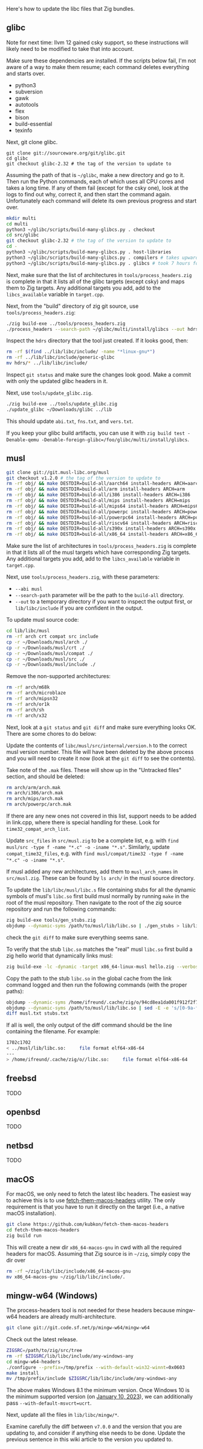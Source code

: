 Here's how to update the libc files that Zig bundles.

## glibc

Note for next time: llvm 12 gained csky support, so these instructions will likely need to be modified to take that into account.

Make sure these dependencies are installed. If the scripts below fail, I'm not aware of a way to make them resume; each command deletes everything and starts over.

 * python3
 * subversion
 * gawk
 * autotools
 * flex
 * bison
 * build-essential
 * texinfo

Next, git clone glibc.

```
git clone git://sourceware.org/git/glibc.git
cd glibc
git checkout glibc-2.32 # the tag of the version to update to
```

Assuming the path of that is `~/glibc`, make a new directory and go to it. Then run the Python commands, each of which uses all CPU cores and takes a long time. If any of them fail (except for the csky one), look at the logs to find out why, correct it, and then start the command again. Unfortunately each command will delete its own previous progress and start over.

```sh
mkdir multi
cd multi
python3 ~/glibc/scripts/build-many-glibcs.py . checkout
cd src/glibc
git checkout glibc-2.32 # the tag of the version to update to
cd -
python3 ~/glibc/scripts/build-many-glibcs.py . host-libraries
python3 ~/glibc/scripts/build-many-glibcs.py . compilers # takes upwards of 12 hours with 16 CPU cores, might want to run overnight
python3 ~/glibc/scripts/build-many-glibcs.py . glibcs # took 7 hours for me with 8 CPU cores
```

Next, make sure that the list of architectures in `tools/process_headers.zig` is complete in that it lists all of the glibc targets (except csky) and maps them to Zig targets. Any additional targets you add, add to the `libcs_available` variable in `target.cpp`.

Next, from the "build" directory of zig git source, use `tools/process_headers.zig`:

```sh
./zig build-exe ../tools/process_headers.zig
./process_headers --search-path ~/glibc/multi/install/glibcs --out hdrs --abi glibc
```

Inspect the `hdrs` directory that the tool just created. If it looks good, then:

```sh
rm -rf $(find ../lib/libc/include/ -name "*linux-gnu*")
rm -rf ../lib/libc/include/generic-glibc
mv hdrs/* ../lib/libc/include/
```

Inspect `git status` and make sure the changes look good. Make a commit with only the updated glibc headers in it.

Next, use `tools/update_glibc.zig`.

```sh
./zig build-exe ../tools/update_glibc.zig
./update_glibc ~/Downloads/glibc ../lib
```

This should update `abi.txt`, `fns.txt`, and `vers.txt`.

If you keep your glibc build artifacts, you can use it with `zig build test -Denable-qemu -Denable-foreign-glibc=/foo/glibc/multi/install/glibcs`.

## musl

```sh
git clone git://git.musl-libc.org/musl
git checkout v1.2.0 # the tag of the version to update to
rm -rf obj/ && make DESTDIR=build-all/aarch64 install-headers ARCH=aarch64
rm -rf obj/ && make DESTDIR=build-all/arm install-headers ARCH=arm
rm -rf obj/ && make DESTDIR=build-all/i386 install-headers ARCH=i386
rm -rf obj/ && make DESTDIR=build-all/mips install-headers ARCH=mips
rm -rf obj/ && make DESTDIR=build-all/mips64 install-headers ARCH=mips64
rm -rf obj/ && make DESTDIR=build-all/powerpc install-headers ARCH=powerpc
rm -rf obj/ && make DESTDIR=build-all/powerpc64 install-headers ARCH=powerpc64
rm -rf obj/ && make DESTDIR=build-all/riscv64 install-headers ARCH=riscv64
rm -rf obj/ && make DESTDIR=build-all/s390x install-headers ARCH=s390x
rm -rf obj/ && make DESTDIR=build-all/x86_64 install-headers ARCH=x86_64
```

Make sure the list of architectures in `tools/process_headers.zig` is complete in that it lists all of the musl targets which have corresponding Zig targets. Any additional targets you add, add to the `libcs_available` variable in `target.cpp`.

Next, use `tools/process_headers.zig`, with these parameters:
 * `--abi musl`
 * `--search-path` parameter will be the path to the `build-all` directory.
 * `--out` to a temporary directory if you want to inspect the output first, or `lib/libc/include` if you are confident in the output.

To update musl source code:

```sh
cd lib/libc/musl
rm -rf arch crt compat src include
cp -r ~/Downloads/musl/arch ./
cp -r ~/Downloads/musl/crt ./
cp -r ~/Downloads/musl/compat ./
cp -r ~/Downloads/musl/src ./
cp -r ~/Downloads/musl/include ./
```

Remove the non-supported architectures:

```sh
rm -rf arch/m68k
rm -rf arch/microblaze
rm -rf arch/mipsn32
rm -rf arch/or1k
rm -rf arch/sh
rm -rf arch/x32
```

Next, look at a `git status` and `git diff` and make sure everything looks OK. There are some chores to do below:

Update the contents of `libc/musl/src/internal/version.h` to the correct musl version number. This file will have been deleted by the above process and you will need to create it now (look at the `git diff` to see the contents).

Take note of the `.mak` files. These will show up in the "Untracked files" section, and should be deleted:

```sh
rm arch/arm/arch.mak
rm arch/i386/arch.mak
rm arch/mips/arch.mak
rm arch/powerpc/arch.mak
```

If there are any new ones not covered in this list, support needs to be added in link.cpp, where there is special handling for these. Look for `time32_compat_arch_list`.

Update `src_files` in `src/musl.zig` to be a complete list, e.g. with `find musl/src -type f -name "*.c" -o -iname "*.s"`. Similarly, update `compat_time32_files`, e.g. with `find musl/compat/time32 -type f -name "*.c" -o -iname "*.s"`.

If musl added any new architectures, add them to `musl_arch_names` in `src/musl.zig`. These can be found by `ls arch/` in the musl source directory.

To update the `lib/libc/musl/libc.s` file containing stubs for all the dynamic symbols of musl's `libc.so` first build musl normally by running `make` in the root of the musl repository. Then navigate to the root of the zig source repository and run the following commands:

```sh
zig build-exe tools/gen_stubs.zig
objdump --dynamic-syms /path/to/musl/lib/libc.so | ./gen_stubs > lib/libc/musl/libc.s
```

check the `git diff` to make sure everything seems sane.

To verify that the stub `libc.so` matches the "real" musl `libc.so` first build a zig hello world that dynamically links musl:

```sh
zig build-exe -lc -dynamic -target x86_64-linux-musl hello.zig --verbose-link
```

Copy the path to the stub `libc.so` in the global cache from the link command logged and then run the following commands (with the proper paths):

```sh
objdump --dynamic-syms /home/ifreund/.cache/zig/o/94cd8ea1da001f912f2f7d259446424d/libc.so | sed -E -e 's/[0-9a-f]{16}//g' | sort > stubs.txt
objdump --dynamic-syms /path/to/musl/lib/libc.so | sed -E -e 's/[0-9a-f]{16}//g' | sort > musl.txt                                                
diff musl.txt stubs.txt
```

If all is well, the only output of the diff command should be the line containing the filename. For example:

```bash session
1702c1702
< ../musl/lib/libc.so:     file format elf64-x86-64
---
> /home/ifreund/.cache/zig/o//libc.so:     file format elf64-x86-64
```

## freebsd

TODO

## openbsd

TODO

## netbsd

TODO

## macOS

For macOS, we only need to fetch the latest libc headers. The easiest way to achieve this is to use
[fetch-them-macos-headers](https://github.com/kubkon/fetch-them-macos-headers) utility. The only requirement
is that you have to run it directly on the target (i.e., a native macOS installation).

```sh
git clone https://github.com/kubkon/fetch-them-macos-headers
cd fetch-them-macos-headers
zig build run
```

This will create a new dir `x86_64-macos-gnu` in cwd with all the required headers for macOS. Assuming that
Zig source is in `~/zig`, simply copy the dir over

```sh
rm -rf ~/zig/lib/libc/include/x86_64-macos-gnu
mv x86_64-macos-gnu ~/zig/lib/libc/include/.
```

## mingw-w64 (Windows)

The process-headers tool is not needed for these headers because mingw-w64 headers are already multi-architecture.

```sh
git clone git://git.code.sf.net/p/mingw-w64/mingw-w64
```

Check out the latest release.

```sh
ZIGSRC=/path/to/zig/src/tree
rm -rf $ZIGSRC/lib/libc/include/any-windows-any
cd mingw-w64-headers
./configure --prefix=/tmp/prefix --with-default-win32-winnt=0x0603
make install
mv /tmp/prefix/include $ZIGSRC/lib/libc/include/any-windows-any
```

The above makes Windows 8.1 the minimum version. Once Windows 10 is the minimum supported version (on [January 10, 2023](https://support.microsoft.com/en-us/help/13853/windows-lifecycle-fact-sheet)), we can additionally pass `--with-default-msvcrt=ucrt`.

Next, update all the files in `lib/libc/mingw/*`.

Examine carefully the diff between `v7.0.0` and the version that you are updating to, and consider if anything else needs to be done. Update the previous sentence in this wiki article to the version you updated to.
